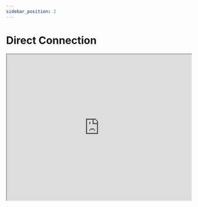 ```yaml
---
sidebar_position: 2
---
```


# Direct Connection

<iframe src="https://fast.wistia.net/embed/iframe/ao6owsgdwa?seo=true&videoFoam=false" title="2024-03-06 19-15-29 Video" allow="autoplay; fullscreen" allowtransparency="true" fraimeborder="0" scrolling="no" class="wistia_embed" name="wistia_embed" msallowfullscreen width="100%" height="400"></iframe>




